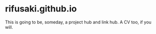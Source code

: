 # rifusaki.github.io
This is going to be, someday, a project hub and link hub. A CV too, if you will.
